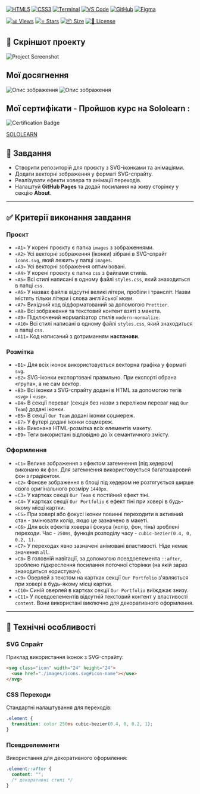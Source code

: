 <!-- AUTOGEN:STATS -->
[![HTML5](https://img.shields.io/badge/HTML5-E34F26?style=for-the-badge&logo=html5&logoColor=white)](https://developer.mozilla.org/en-US/docs/Web/HTML) [![CSS3](https://img.shields.io/badge/CSS3-1572B6?style=for-the-badge&logo=css3&logoColor=white)](https://developer.mozilla.org/en-US/docs/Web/CSS) [![Terminal](https://img.shields.io/badge/mac%20terminal-000000?style=for-the-badge&logo=apple&logoColor=white&labelColor=000000)](https://support.apple.com/guide/terminal/welcome/mac) [![VS Code](https://img.shields.io/badge/VS_Code-007ACC?style=for-the-badge&logo=visual-studio-code&logoColor=white)](https://code.visualstudio.com/) [![GitHub](https://img.shields.io/badge/GitHub-181717?style=for-the-badge&logo=github&logoColor=white)](https://github.com/) [![Figma](https://img.shields.io/badge/Figma-F24E1E?style=for-the-badge&logo=figma&logoColor=white)](https://www.figma.com/) 

[![📊 Views](https://img.shields.io/endpoint?url=https://raw.githubusercontent.com/VuToV-Mykola/goit-markup-hw-04/main/assets/db/visitors-badge.json)](https://github.com/VuToV-Mykola/goit-markup-hw-04/graphs/traffic)
[![⭐ Stars](https://img.shields.io/endpoint?url=https://raw.githubusercontent.com/VuToV-Mykola/goit-markup-hw-04/main/assets/db/likes-badge.json)](https://github.com/VuToV-Mykola/goit-markup-hw-04/actions/workflows/screenshot-and-visitor.yaml)
[![📦 Size](https://img.shields.io/endpoint?url=https://raw.githubusercontent.com/VuToV-Mykola/goit-markup-hw-04/main/assets/db/repo-size.json)](https://github.com/VuToV-Mykola/goit-markup-hw-04)
[![📄 License](https://img.shields.io/endpoint?url=https://raw.githubusercontent.com/VuToV-Mykola/goit-markup-hw-04/main/assets/db/repo-license.json)](https://github.com/VuToV-Mykola/goit-markup-hw-04/blob/main/LICENSE)

## 📸 Скріншот проекту
![Project Screenshot](./assets/screenshot.png)
<!-- END:AUTOGEN -->

## Мої досягнення

![Опис зображення](./assets/head.jpg) ![Опис зображення](./assets/hw-04.jpg)

## Мої сертифікати - Пройшов курс на Sololearn :

![Certification Badge](./assets/certificat.jpg)

[SOLOLEARN](https://www.sololearn.com/certificates/CT-UJ9JRYCU)

## 📌 Завдання

- Створити репозиторій для проєкту з SVG-іконками та анімаціями.
- Додати векторні зображення у форматі SVG-спрайту.
- Реалізувати ефекти ховера та анімації переходів.
- Налаштуй **GitHub Pages** та додай посилання на живу сторінку у секцію **About**.

---

## ✅ Критерії виконання завдання

### **Проєкт**

- `«A1»` У корені проєкту є папка `images` з зображеннями.
- `«A2»` Усі векторні зображення (іконки) зібрані в SVG-спрайт `icons.svg`, який лежить у папці `images`.
- `«A3»` Усі векторні зображення оптимізовані.
- `«A4»` У корені проєкту є папка `css` з файлами стилів.
- `«A5»` Всі стилі написані в одному файлі `styles.css`, який знаходиться в папці `css`.
- `«A6»` У назвах файлів відсутні великі літери, пробіли і трансліт. Назви містять тільки літери і слова англійської мови.
- `«A7»` Вихідний код відформатований за допомогою `Prettier`.
- `«A8»` Всі зображення та текстовий контент взяті з макета.
- `«A9»` Підключений нормалізатор стилів `modern-normalize`.
- `«A10»` Всі стилі написані в одному файлі `styles.css`, який знаходиться в папці `css`.
- `«A11»` Код написаний з дотриманням **настанови**.

### **Розмітка**

- `«B1»` Для всіх іконок використовується векторна графіка у форматі `svg`.
- `«B2»` SVG-іконки експортовані правильно. При експорті обрана «група», а не сам вектор.
- `«B3»` Всі іконки з SVG-спрайту додані в HTML за допомогою тегів `<svg>` і `<use>`.
- `«B4»` В секції переваг (секція без назви з переліком переваг над `Our Team`) додані іконки.
- `«B5»` В секції `Our Team` додані іконки соцмереж.
- `«B7»` У футері додані іконки соцмереж.
- `«B8»` Виконана HTML-розмітка всіх елементів макету.
- `«B9»` Теги використані відповідно до їх семантичного змісту.

### **Оформлення**

- `«C1»` Велике зображення з ефектом затемнення (під хедером) виконано як фон. Для затемнення використовується багатошаровий фон з градієнтом.
- `«C2»` Фонове зображення в блоці під хедером не розтягується ширше свого оригінального розміру `1440рх`.
- `«C3»` У картках секції `Our Team` є постійний ефект тіні.
- `«C4»` У картках секції `Our Portfolio` є ефект тіні при ховері в будь-якому місці картки.
- `«C5»` При ховері або фокусі іконки повинні переходити в активний стан - змінювати колір, якщо це зазначено в макеті.
- `«C6»` Для всіх ефектів ховера і фокуса (колір, фон, тінь) зроблені переходи. Час - `250ms`, функція розподілу часу - `cubic-bezier(0.4, 0, 0.2, 1)`.
- `«C7»` У переходах явно зазначені анімовані властивості. Ніде немає значення `all`.
- `«C8»` В головній навігації, за допомогою псевдоелемента `::after`, зроблено підкреслення посилання поточної сторінки (на якій зараз знаходиться користувач).
- `«C9»` Оверлей з текстом на картках секції `Our Portfolio` з'являється при ховері в будь-якому місці картки.
- `«C10»` Синій оверлей в картках секції `Our Portfolio` виїжджає знизу.
- `«C11»` У псевдоелементів відсутній текстовий контент у властивості `content`. Вони використані виключно для декоративного оформлення.

---

## 🎨 Технічні особливості

### SVG Спрайт
Приклад використання іконок з SVG-спрайту:

~~~html
<svg class="icon" width="24" height="24">
  <use href="./images/icons.svg#icon-name"></use>
</svg>
~~~

### CSS Переходи
Стандартні налаштування для переходів:

~~~css
.element {
  transition: color 250ms cubic-bezier(0.4, 0, 0.2, 1);
}
~~~

### Псевдоелементи
Використання для декоративного оформлення:

~~~css
.element::after {
  content: "";
  /* декоративні стилі */
}
~~~
